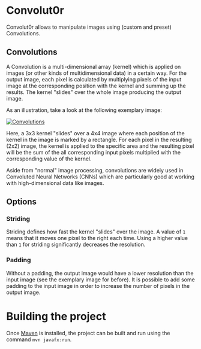 # Convolut0r
Convolut0r allows to manipulate images using (custom and preset) Convolutions.

## Convolutions
A Convolution is a multi-dimensional array (kernel) which is applied on images (or other kinds of multidimensional data) in a certain way.
For the output image, each pixel is calculated by multiplying pixels of the input image at the corresponding position with the kernel and summing up the results.
The kernel "slides" over the whole image producing the output image.

As an illustration, take a look at the following exemplary image:

[![Convolutions](https://user-images.githubusercontent.com/34687786/212144189-053015ca-23e5-4aba-b409-c30dafb5f349.png)](https://user-images.githubusercontent.com/34687786/212144189-053015ca-23e5-4aba-b409-c30dafb5f349.png)

Here, a 3x3 kernel "slides" over a 4x4 image where each position of the kernel in the image is marked by a rectangle.
For each pixel in the resulting (2x2) image, the kernel is applied to the specific area and the resulting pixel will be the sum of the all corresponding input pixels multiplied with the corresponding value of the kernel.

Aside from "normal" image processing, convolutions are widely used in Convoluted Neural Networks (CNNs) which are particularly good at working with high-dimensional data like images.

## Options

### Striding
Striding defines how fast the kernel "slides" over the image. A value of `1` means that it moves one pixel to the right each time.
Using a higher value than `1` for striding significantly decreases the resolution.

### Padding
Without a padding, the output image would have a lower resolution than the input image (see the exemplary image for before). It is possible to add some padding to the input image in order to increase the number of pixels in the output image.

# Building the project

Once [Maven](https://maven.apache.org/) is installed, the project can be built and run using the command `mvn javafx:run`.